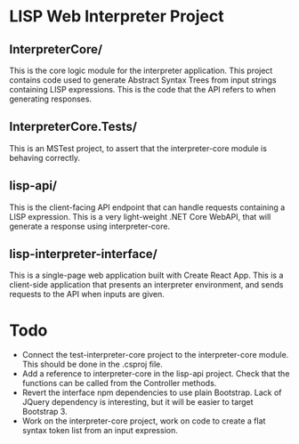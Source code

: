# LISP Web Interpreter Project

## InterpreterCore/

This is the core logic module for the interpreter application. This project
contains code used to generate Abstract Syntax Trees from input strings
containing LISP expressions. This is the code that the API refers to when
generating responses.

## InterpreterCore.Tests/

This is an MSTest project, to assert that the interpreter-core module is
behaving correctly.

## lisp-api/

This is the client-facing API endpoint that can handle requests containing
a LISP expression. This is a very light-weight .NET Core WebAPI, that
will generate a response using interpreter-core.

## lisp-interpreter-interface/

This is a single-page web application built with Create React App. This is
a client-side application that presents an interpreter environment, and sends
requests to the API when inputs are given.

# Todo

*  Connect the test-interpreter-core project to the interpreter-core module. This should be done in the .csproj file.
*  Add a reference to interpreter-core in the lisp-api project. Check that the functions can be called from the Controller methods.
*  Revert the interface npm dependencies to use plain Bootstrap. Lack of JQuery dependency is interesting, but it will be easier to target Bootstrap 3.
*  Work on the interpreter-core project, work on code to create a flat syntax token list from an input expression.



